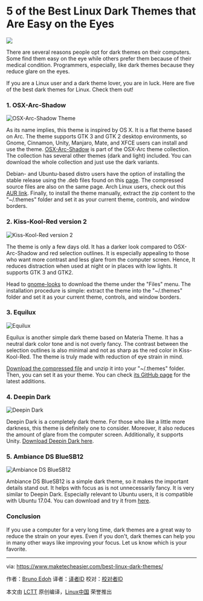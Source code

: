 5 of the Best Linux Dark Themes that Are Easy on the Eyes
======

![](https://www.maketecheasier.com/assets/uploads/2017/12/linux-themes.png)

There are several reasons people opt for dark themes on their computers. Some find them easy on the eye while others prefer them because of their medical condition. Programmers, especially, like dark themes because they reduce glare on the eyes.

If you are a Linux user and a dark theme lover, you are in luck. Here are five of the best dark themes for Linux. Check them out!

### 1. OSX-Arc-Shadow

![OSX-Arc-Shadow Theme][1]

As its name implies, this theme is inspired by OS X. It is a flat theme based on Arc. The theme supports GTK 3 and GTK 2 desktop environments, so Gnome, Cinnamon, Unity, Manjaro, Mate, and XFCE users can install and use the theme. [OSX-Arc-Shadow][2] is part of the OSX-Arc theme collection. The collection has several other themes (dark and light) included. You can download the whole collection and just use the dark variants.

Debian- and Ubuntu-based distro users have the option of installing the stable release using the .deb files found on this [page][3]. The compressed source files are also on the same page. Arch Linux users, check out this [AUR link][4]. Finally, to install the theme manually, extract the zip content to the "~/.themes" folder and set it as your current theme, controls, and window borders.

### 2. Kiss-Kool-Red version 2

![Kiss-Kool-Red version 2 ][5]

The theme is only a few days old. It has a darker look compared to OSX-Arc-Shadow and red selection outlines. It is especially appealing to those who want more contrast and less glare from the computer screen. Hence, It reduces distraction when used at night or in places with low lights. It supports GTK 3 and GTK2.

Head to [gnome-looks][6] to download the theme under the "Files" menu. The installation procedure is simple: extract the theme into the "~/.themes" folder and set it as your current theme, controls, and window borders.

### 3. Equilux

![Equilux][7]

Equilux is another simple dark theme based on Materia Theme. It has a neutral dark color tone and is not overly fancy. The contrast between the selection outlines is also minimal and not as sharp as the red color in Kiss-Kool-Red. The theme is truly made with reduction of eye strain in mind.

[Download the compressed file][8] and unzip it into your "~/.themes" folder. Then, you can set it as your theme. You can check [its GitHub page][9] for the latest additions.

### 4. Deepin Dark

![Deepin Dark][10]

Deepin Dark is a completely dark theme. For those who like a little more darkness, this theme is definitely one to consider. Moreover, it also reduces the amount of glare from the computer screen. Additionally, it supports Unity. [Download Deepin Dark here][11].

### 5. Ambiance DS BlueSB12

![Ambiance DS BlueSB12 ][12]

Ambiance DS BlueSB12 is a simple dark theme, so it makes the important details stand out. It helps with focus as is not unnecessarily fancy. It is very similar to Deepin Dark. Especially relevant to Ubuntu users, it is compatible with Ubuntu 17.04. You can download and try it from [here][13].

### Conclusion

If you use a computer for a very long time, dark themes are a great way to reduce the strain on your eyes. Even if you don't, dark themes can help you in many other ways like improving your focus. Let us know which is your favorite.

--------------------------------------------------------------------------------

via: https://www.maketecheasier.com/best-linux-dark-themes/

作者：[Bruno Edoh][a]
译者：[译者ID](https://github.com/译者ID)
校对：[校对者ID](https://github.com/校对者ID)

本文由 [LCTT](https://github.com/LCTT/TranslateProject) 原创编译，[Linux中国](https://linux.cn/) 荣誉推出

[a]:https://www.maketecheasier.com
[1]:https://www.maketecheasier.com/assets/uploads/2017/12/osx-arc-shadow.png (OSX-Arc-Shadow Theme)
[2]:https://github.com/LinxGem33/OSX-Arc-Shadow/
[3]:https://github.com/LinxGem33/OSX-Arc-Shadow/releases
[4]:https://aur.archlinux.org/packages/osx-arc-shadow/
[5]:https://www.maketecheasier.com/assets/uploads/2017/12/Kiss-Kool-Red.png (Kiss-Kool-Red version 2 )
[6]:https://www.gnome-look.org/p/1207964/
[7]:https://www.maketecheasier.com/assets/uploads/2017/12/equilux.png (Equilux)
[8]:https://www.gnome-look.org/p/1182169/
[9]:https://github.com/ddnexus/equilux-theme
[10]:https://www.maketecheasier.com/assets/uploads/2017/12/deepin-dark.png (Deepin Dark )
[11]:https://www.gnome-look.org/p/1190867/
[12]:https://www.maketecheasier.com/assets/uploads/2017/12/ambience.png (Ambiance DS BlueSB12 )
[13]:https://www.gnome-look.org/p/1013664/
